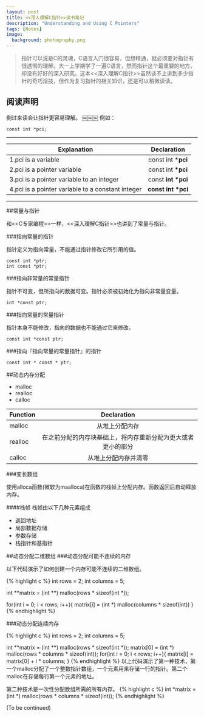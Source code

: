 ```yaml
---
layout: post
title: <<深入理解C指针>>读书笔记
description: "Understanding and Using C Pointers"
tags: [Notes]
image:
  background: photography.png
---
```


>指针可以说是C的灵魂，C语言入门很容易，但想精通，就必须要对指针有很透彻的理解。大一上学期学了一遍C语言，然而指针这个最重要的地方，却没有好好的深入研究。这本<<深入理解C指针>>虽然谈不上讲到多少指针的奇巧淫技，但作为复习指针的相关知识，还是可以稍微读读。

## 阅读声明
倒过来读会让指针更容易理解。
￼￼￼
例如：

```
const int *pci;
```

---

| Explanation |  Declaration   |
| ------------- |:-------------:| 
|1.pci is a variable|const int *<strong>pci</strong> | 
|2.pci is a pointer variable| const int <strong> *pci</strong>| 
|3.pci is a pointer variable to an integer|const <strong> int *pci</strong> |
|4.pci is a pointer variable to a constant integer| <strong>const int *pci </strong>|
 
 ---
 
##常量与指针
 
和<<C专家编程>>一样，<<深入理解C指针>>也讲到了常量与指针。

###指向常量的指针

指针定义为指向常量，不能通过指针修改它所引用的值。

```
const int *ptr;
int const *ptr;
```

###指向非常量的常量指针

指针不可变，但所指向的数据可变。指针必须被初始化为指向非常量变量。

```
int *const ptr;
```

###指向常量的常量指针
 
指针本身不能修改，指向的数据也不能通过它来修改。

```
const int *const ptr;
```

###指向『指向常量的常量指针』的指针

```
const int * const * ptr;
```

##动态内存分配

* malloc
* realloc
* calloc

| Function |  Declaration   |
| ------------- |:-------------:| 
|malloc|从堆上分配内存| 
|realloc|在之前分配的内存块基础上，将内存重新分配为更大或者更小的部分|
|calloc|从堆上分配内存并清零|  

###变长数组

使用alloca函数(微软为maalloca)在函数的栈帧上分配内存。函数返回后自动释放内存。

####栈帧
栈帧由以下几种元素组成

* 返回地址
* 局部数据存储
* 参数存储
* 栈指针和基指针

##动态分配二维数组
###动态分配可能不连续的内存

以下代码演示了如何创建一个内存可能不连续的二维数组。

{% highlight c %}
int rows = 2;
int columns = 5;

int **matrix = (int **) malloc(rows * sizeof(int *));

for(int i = 0; i < rows; i++){
	matrix[i] = (int *) malloc(columns * sizeof(int))
}
{% endhighlight %}

###动态分配连续内存

{% highlight c %}
int rows = 2;
int columns = 5;

int **matrix = (int **) malloc(rows * sizeof(int *));
matrix[0] = (int *) malloc(rows * columns * sizeof(int));
for(int i = 0; i < rows; i++){
	matrix[i] = matrix[0] + i * columns;
}
{% endhighlight %}
以上代码演示了第一种技术，第一个malloc分配了一个整数指针数组，一个元素用来存储一行的指针。第二个malloc在存储每行第一个元素的地址。

第二种技术是一次性分配数组所需的所有内存。
{% highlight c %}
int *matrix = (int *) malloc(rows * columns * sizeof(int));
{% endhighlight %}

(To be continued)